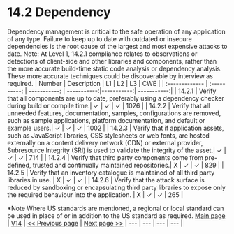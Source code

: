 # 14.2 Dependency

Dependency management is critical to the safe operation of any application of any type. Failure to keep up to date with outdated or insecure dependencies is the root cause of the largest and most expensive attacks to date.
Note: At Level 1, 14.2.1 compliance relates to observations or detections of client-side and other libraries and components, rather than the more accurate build-time static code analysis or dependency analysis. These more accurate techniques could be discoverable by interview as required.
| Number       | Description     | L1    		| L2         | L3 		   | CWE		|
| :------------- | :----------: | -----------: | -----------:|-----------:| -----------:|
| 14.2.1 | Verify that all components are up to date, preferably using a dependency checker during build or compile time.| ✓   | ✓   | ✓   | 1026  |
| 14.2.2 | Verify that all unneeded features, documentation, samples, configurations are removed, such as sample applications, platform documentation, and default or example users.| ✓   | ✓   | ✓   | 1002 |
| 14.2.3 | Verify that if application assets, such as JavaScript libraries, CSS stylesheets or web fonts, are hosted externally on a content delivery network (CDN) or external provider, Subresource Integrity (SRI) is used to validate the integrity of the asset.| ✓   | ✓   | ✓   | 714 |
| 14.2.4 | Verify that third party components come from pre-defined, trusted and continually maintained repositories.| X   | ✓   | ✓   | 829 |
| 14.2.5 | Verify that an inventory catalogue is maintained of all third party libraries in use. | X   | ✓   | ✓   |
| 14.2.6 | Verify that the attack surface is reduced by sandboxing or encapsulating third party libraries to expose only the required behaviour into the application. | X   | ✓   | ✓   | 265 |

*Note
Where US standards are mentioned, a regional or local standard can be used in place of or in addition to the US standard as required.
[Main page](../README.md) | [V14](README.md) | [<< Previous page](v14.1_Build.md) |  [Next page >>](v14.3_Unintended_Security_Disclosure_Requirements.md)
| --- | --- | --- | --- |
